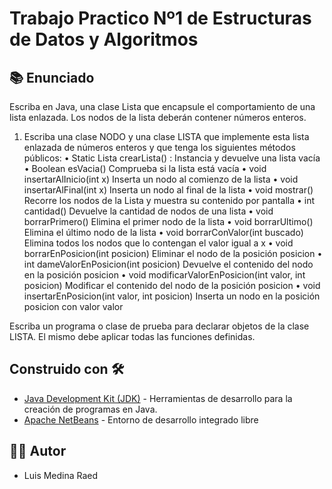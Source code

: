 # Trabajo Practico Nº1 de Estructuras de Datos y Algoritmos

## 📚 Enunciado

Escriba en Java, una clase Lista que encapsule el comportamiento de una lista
enlazada. Los nodos de la lista deberán contener números enteros.

1) Escriba una clase NODO y una clase LISTA que implemente esta lista enlazada de
números enteros y que tenga los siguientes métodos públicos:
• Static Lista crearLista() :
Instancia y devuelve una lista vacía
• Boolean esVacia()
Comprueba si la lista está vacía
• void insertarAlInicio(int x)
Inserta un nodo al comienzo de la lista
• void insertarAlFinal(int x)
Inserta un nodo al final de la lista
• void mostrar()
Recorre los nodos de la Lista y muestra su contenido por pantalla
• int cantidad()
Devuelve la cantidad de nodos de una lista
• void borrarPrimero()
Elimina el primer nodo de la lista
• void borrarUltimo()
Elimina el último nodo de la lista
• void borrarConValor(int buscado)
Elimina todos los nodos que lo contengan el valor igual a x
• void borrarEnPosicion(int posicion)
Eliminar el nodo de la posición posicion
• int dameValorEnPosicion(int posicion)
Devuelve el contenido del nodo en la posición posicion
• void modificarValorEnPosicion(int valor, int posicion)
Modificar el contenido del nodo de la posición posicion
• void insertarEnPosicion(int valor, int posicion)
Inserta un nodo en la posición posicion con valor valor

Escriba un programa o clase de prueba para declarar objetos de la clase LISTA. El
mismo debe aplicar todas las funciones definidas.

## Construido con 🛠️

* [Java Development Kit (JDK)](https://www.java.com/es/download/help/develop.html) -  Herramientas de desarrollo para la creación de programas en Java.
* [Apache NetBeans](https://netbeans.apache.org/) - Entorno de desarrollo integrado libre

## 👨‍💻 Autor

- Luis Medina Raed